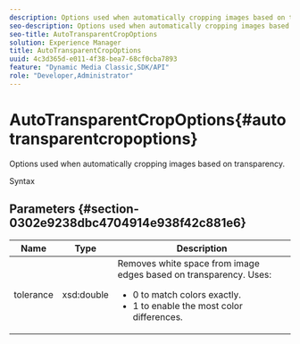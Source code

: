 ```yaml
---
description: Options used when automatically cropping images based on transparency.
seo-description: Options used when automatically cropping images based on transparency.
seo-title: AutoTransparentCropOptions
solution: Experience Manager
title: AutoTransparentCropOptions
uuid: 4c3d365d-e011-4f38-bea7-68cf0cba7893
feature: "Dynamic Media Classic,SDK/API"
role: "Developer,Administrator"
---
```


# AutoTransparentCropOptions{#autotransparentcropoptions}

Options used when automatically cropping images based on transparency.

 Syntax 

## Parameters {#section-0302e9238dbc4704914e938f42c881e6}

<table id="table_F6A0DBA37F704C2097C617A0A6767566"> 
 <thead> 
  <tr> 
   <th colname="col1" class="entry"> Name </th> 
   <th colname="col2" class="entry"> Type </th> 
   <th colname="col3" class="entry"> Description </th> 
  </tr> 
 </thead>
 <tbody> 
  <tr> 
   <td colname="col1"> <span class="codeph"> tolerance</span> </td> 
   <td colname="col2"> <span class="codeph"> xsd:double</span> </td> 
   <td colname="col3">Removes white space from image edges based on transparency. Uses: 
    <ul id="ul_FE5423B857AE43FCBA7A9AEA76C754CC">
     <li id="li_01E3BD0AB8DA4C408B47CB02B269404A">0 to match colors exactly. </li>
     <li id="li_FCE21384265D4ECE9C0D785F1BB32C3A">1 to enable the most color differences. </li>
    </ul></td> 
  </tr> 
 </tbody> 
</table>

